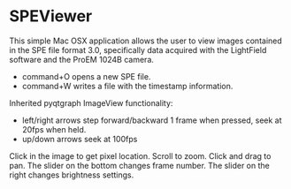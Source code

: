 # SPEViewer
This simple Mac OSX application allows the user to view images contained in the SPE file format 3.0, 
specifically data acquired with the LightField software and the ProEM 1024B camera.

 - command+O opens a new SPE file.
 - command+W writes a file with the timestamp information.

Inherited pyqtgraph ImageView functionality:
 - left/right arrows step forward/backward 1 frame when pressed, seek at 20fps when held.
 - up/down arrows seek at 100fps

Click in the image to get pixel location.  Scroll to zoom.  Click and drag to pan.  The slider on the bottom changes frame number.  The slider on the right changes brightness settings.

